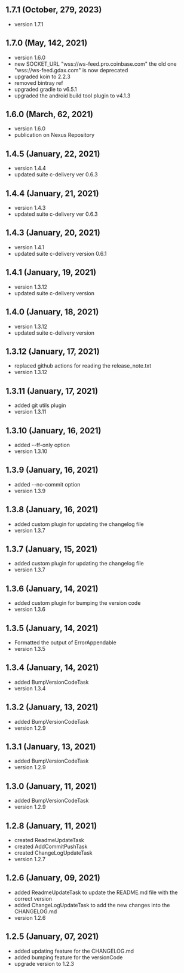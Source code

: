## 1.7.1 (October, 279, 2023)
* version 1.7.1

## 1.7.0 (May, 142, 2021)
* version 1.6.0
* new SOCKET_URL "wss://ws-feed.pro.coinbase.com" the old one "wss://ws-feed.gdax.com" is now deprecated
* upgraded koin to 2.2.3
* removed bintray ref
* upgraded gradle to v6.5.1
* upgraded the android build tool plugin to v4.1.3

## 1.6.0 (March, 62, 2021)
* version 1.6.0
* publication on Nexus Repository

## 1.4.5 (January, 22, 2021)
* version 1.4.4
* updated suite c-delivery ver 0.6.3

## 1.4.4 (January, 21, 2021)
* version 1.4.3
* updated suite c-delivery ver 0.6.3

## 1.4.3 (January, 20, 2021)
* version 1.4.1
* updated suite c-delivery version 0.6.1

## 1.4.1 (January, 19, 2021)
* version 1.3.12
* updated suite c-delivery version

## 1.4.0 (January, 18, 2021)
* version 1.3.12
* updated suite c-delivery version

## 1.3.12 (January, 17, 2021)
* replaced github actions for reading the release_note.txt
* version 1.3.12

## 1.3.11 (January, 17, 2021)
* added git utils plugin
* version 1.3.11

## 1.3.10 (January, 16, 2021)
* added --ff-only option
* version 1.3.10

## 1.3.9 (January, 16, 2021)
* added --no-commit option
* version 1.3.9

## 1.3.8 (January, 16, 2021)
* added custom plugin for updating the changelog file
* version 1.3.7

## 1.3.7 (January, 15, 2021)
* added custom plugin for updating the changelog file
* version 1.3.7

## 1.3.6 (January, 14, 2021) 
* added custom plugin for bumping the version code
* version 1.3.6 

## 1.3.5 (January, 14, 2021) 
* Formatted the output of ErrorAppendable
* version 1.3.5 

## 1.3.4 (January, 14, 2021) 
* added BumpVersionCodeTask
* version 1.3.4 

## 1.3.2 (January, 13, 2021) 
* added BumpVersionCodeTask
* version 1.2.9 

## 1.3.1 (January, 13, 2021) 
* added BumpVersionCodeTask
* version 1.2.9 

## 1.3.0 (January, 11, 2021) 
* added BumpVersionCodeTask
* version 1.2.9 

## 1.2.8 (January, 11, 2021) 
* created ReadmeUpdateTask
* created AddCommitPushTask
* created ChangeLogUpdateTask
* version 1.2.7 

## 1.2.6 (January, 09, 2021) 
* added ReadmeUpdateTask to update the README.md file with the correct version
* added ChangeLogUpdateTask to add the new changes into the CHANGELOG.md
* version 1.2.6 

## 1.2.5 (January, 07, 2021)
* added updating feature for the CHANGELOG.md
* added bumping feature for the versionCode
* upgrade version to 1.2.3